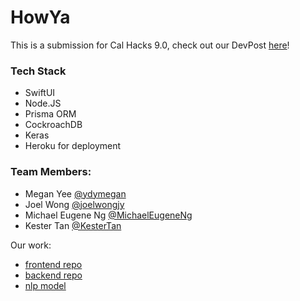 # HowYa

This is a submission for Cal Hacks 9.0, check out our DevPost [here](https://devpost.com/software/howya)!

### Tech Stack
- SwiftUI
- Node.JS
- Prisma ORM
- CockroachDB
- Keras
- Heroku for deployment

### Team Members:
- Megan Yee [@ydymegan](https://github.com/ydymegan)
- Joel Wong [@joelwongjy](https://github.com/joelwongjy)
- Michael Eugene Ng [@MichaelEugeneNg](https://github.com/MichaelEugeneNg)
- Kester Tan [@KesterTan](https://github.com/KesterTan)

Our work:
- [frontend repo](https://github.com/joelwongjy/HowYa)
- [backend repo](https://github.com/ydymegan/howya-backend) 
- [nlp model](https://github.com/KesterTan/howya-nlp)
